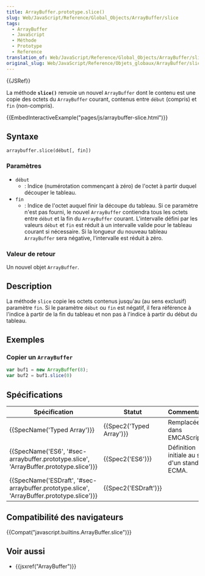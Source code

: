 ```yaml
---
title: ArrayBuffer.prototype.slice()
slug: Web/JavaScript/Reference/Global_Objects/ArrayBuffer/slice
tags:
  - ArrayBuffer
  - JavaScript
  - Méthode
  - Prototype
  - Reference
translation_of: Web/JavaScript/Reference/Global_Objects/ArrayBuffer/slice
original_slug: Web/JavaScript/Reference/Objets_globaux/ArrayBuffer/slice
---
```

{{JSRef}}

La méthode **`slice()`** renvoie un nouvel `ArrayBuffer` dont le contenu est une copie des octets du `ArrayBuffer` courant, contenus entre `début` (compris) et `fin` (non-compris).

{{EmbedInteractiveExample("pages/js/arraybuffer-slice.html")}}

## Syntaxe

    arraybuffer.slice(début[, fin])

### Paramètres

- `début`
  - : Indice (numérotation commençant à zéro) de l'octet à partir duquel découper le tableau.
- `fin`
  - : Indice de l'octet auquel finir la découpe du tableau. Si ce paramètre n'est pas fourni, le nouvel `ArrayBuffer` contiendra tous les octets entre `début` et la fin du `ArrayBuffer` courant. L'intervalle défini par les valeurs `début` et `fin` est réduit à un intervalle valide pour le tableau courant si nécessaire. Si la longueur du nouveau tableau `ArrayBuffer` sera négative, l'intervalle est réduit à zéro.

### Valeur de retour

Un nouvel objet `ArrayBuffer`.

## Description

La méthode `slice` copie les octets contenus jusqu'au (au sens exclusif) paramètre `fin`. Si le paramètre `début` ou `fin` est négatif, il fera référence à l'indice à partir de la fin du tableau et non pas à l'indice à partir du début du tableau.

## Exemples

### Copier un `ArrayBuffer`

```js
var buf1 = new ArrayBuffer(8);
var buf2 = buf1.slice(0)
```

## Spécifications

| Spécification                                                                                                            | Statut                           | Commentaires                                    |
| ------------------------------------------------------------------------------------------------------------------------ | -------------------------------- | ----------------------------------------------- |
| {{SpecName('Typed Array')}}                                                                                     | {{Spec2('Typed Array')}} | Remplacée dans EMCAScript 6.                    |
| {{SpecName('ES6', '#sec-arraybuffer.prototype.slice', 'ArrayBuffer.prototype.slice')}}     | {{Spec2('ES6')}}             | Définition initiale au sein d'un standard ECMA. |
| {{SpecName('ESDraft', '#sec-arraybuffer.prototype.slice', 'ArrayBuffer.prototype.slice')}} | {{Spec2('ESDraft')}}     |                                                 |

## Compatibilité des navigateurs

{{Compat("javascript.builtins.ArrayBuffer.slice")}}

## Voir aussi

- {{jsxref("ArrayBuffer")}}
